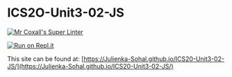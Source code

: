 # ICS2O-Unit3-02-JS

[![Mr Coxall's Super Linter](https://github.com/Julienka-Sohal/ICS20-Unit3-02-JS/workflows/Mr%20Coxall's%20Super%20Linter/badge.svg)](https://github.com/Julienka-Sohal/ICS20-Unit3-02-JS/actions/)

[![Run on Repl.it](https://repl.it/badge/github/Julienka-Sohal/ICS20-Unit3-02-JS)](https://repl.it/github/Julienka-Sohal/ICS20-Unit3-02-JS)

This site can be found at: [https://Julienka-Sohal.github.io/ICS20-Unit3-02-JS/](https://Julienka-Sohal.github.io/ICS20-Unit3-02-JS/)

